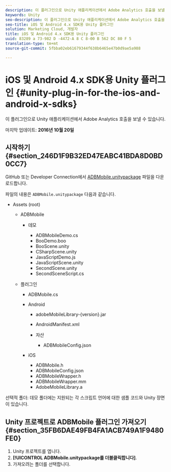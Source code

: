 ```yaml
---
description: 이 플러그인으로 Unity 애플리케이션에서 Adobe Analytics 호출을 보낼 수 있습니다.
keywords: Unity
seo-description: 이 플러그인으로 Unity 애플리케이션에서 Adobe Analytics 호출을 보낼 수 있습니다.
seo-title: iOS 및 Android 4.x SDK용 Unity 플러그인
solution: Marketing Cloud, 개발자
title: iOS 및 Android 4.x SDK용 Unity 플러그인
uuid: 83289 a 73-982 D -4472-A 8 C 8-00 B 562 DC 80 F 5
translation-type: tm+mt
source-git-commit: 5fbba02eb61679344f638b6465e47b0d9ae5a988

---
```



# iOS 및 Android 4.x SDK용 Unity 플러그인 {#unity-plug-in-for-the-ios-and-android-x-sdks}

이 플러그인으로 Unity 애플리케이션에서 Adobe Analytics 호출을 보낼 수 있습니다.

마지막 업데이트: **2016년 10월 20일**

## 시작하기 {#section_246D1F9B32ED47EABC41BDA8D0BD0CC7}

GitHub 또는 Developer Connection에서 [ADBMobile.unitypackage](https://github.com/Adobe-Marketing-Cloud/mobile-services/releases) 파일을 다운로드합니다.

파일의 내용은 `ADBMobile.unitypackage` 다음과 같습니다.

* Assets (root)

   * ADBMobile

      * 데모

         * ADBMobileDemo.cs
         * BooDemo.boo
         * BooScene.unity
         * CSharpScene.unity
         * JavaScriptDemo.js
         * JavaScriptScene.unity
         * SecondScene.unity
         * SecondSceneScript.cs
   * 플러그인

      * ADBMobile.cs
      * Android

         * adobeMobileLibrary-{version}.jar
         * AndroidManifest.xml
         * 자산

            * ADBMobileConfig.json
      * iOS

         * ADBMobile.h
         * ADBMobileConfig.json
         * ADBMobileWrapper.h
         * ADBMobileWrapper.mm
         * AdobeMobileLibrary.a



선택적 폴더: 데모 폴더에는 지원되는 각 스크립트 언어에 대한 샘플 코드와 Unity 장면이 있습니다.

## Unity 프로젝트로 ADBMobile 플러그인 가져오기 {#section_35FB6DAE49FB4FA1ACB749A1F9480FE0}

1. Unity 프로젝트를 엽니다.
1. **[!UICONTROL ADBMobile.unitypackage를 더블클릭합니다]**.
1. 가져오려는 폴더를 선택합니다.

